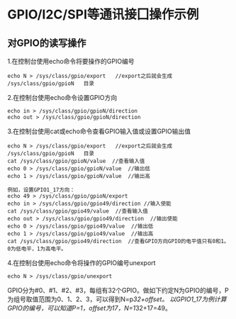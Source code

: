 # GPIO/I2C/SPI等通讯接囗操作示例

## 对GPIO的读写操作

1.在控制台使用echo命令将要操作的GPIO编号
```
echo N > /sys/class/gpio/export	  //export之后就会生成
/sys/class/gpio/gpioN 	目录
```

2.在控制台使用echo命令设置GPIO方向
```
echo in > /sys/class/gpio/gpioN/direction
echo out > /sys/class/gpio/gpioN/direction 	
```

3.在控制台使用cat或echo命令查看GPIO输入值或设置GPIO输出值
```
echo N > /sys/class/gpio/export	  //export之后就会生成
/sys/class/gpio/gpioN 	目录
cat /sys/class/gpio/gpioN/value	 //查看输入值
echo 0 > /sys/class/gpio/gpioN/value  //输出低
echo 1 > /sys/class/gpio/gpioN/value  //输出高
```
```
例如，设置GPIO1_17方向：
echo 49 > /sys/class/gpio/gpioN/export
echo in > /sys/class/gpio/gpio49/direction //输入使能
cat /sys/class/gpio/gpio49/value  //查看输入值
echo out > /sys/class/gpio/gpio49/direction  //输出使能
echo 0 > /sys/class/gpio/gpio49/value  //输出低
echo 1 > /sys/class/gpio/gpio49/value  //输出高
cat /sys/class/gpio/gpio49/direction  //查看GPIO方向GPIO的电平值只有0和1。0为低电平，1为高电平。
```

4.在控制台使用echo命令将操作的GPIO编号unexport
```
echo N > /sys/class/gpio/unexport
```

GPIO分为#0、#1、#2、#3，每组有32个GPIO。做如下约定N为GPIO的编号，P为组号取值范围为0、1、2、3，可以得到N=p*32+offset。
以GPIO1_17为例计算GPIO的编号，可以知道P=1，offset为17，N=1*32+17=49。